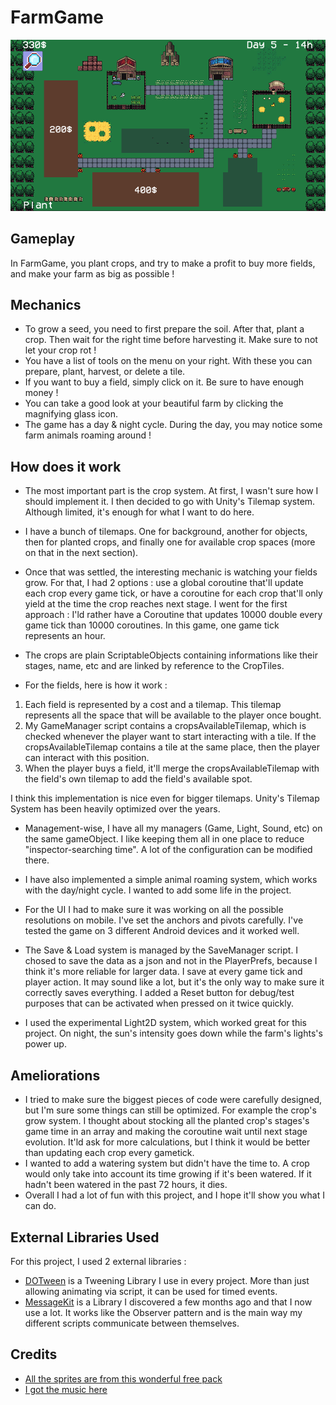# FarmGame

![Screenshot](images/screenshot.png)

## Gameplay

In FarmGame, you plant crops, and try to make a profit to buy more fields, and make your farm as big as possible !

## Mechanics

* To grow a seed, you need to first prepare the soil. After that, plant a crop. Then wait for the right time before harvesting it. Make sure to not let your crop rot !
* You have a list of tools on the menu on your right. With these you can prepare, plant, harvest, or delete a tile.
* If you want to buy a field, simply click on it. Be sure to have enough money !
* You can take a good look at your beautiful farm by clicking the magnifying glass icon.
* The game has a day & night cycle. During the day, you may notice some farm animals roaming around !


## How does it work

* The most important part is the crop system. At first, I wasn't sure how I should implement it. I then decided to go with Unity's Tilemap system. Although limited, it's enough for what I want to do here.
* I have a bunch of tilemaps. One for background, another for objects, then for planted crops, and finally one for available crop spaces (more on that in the next section).
* Once that was settled, the interesting mechanic is watching your fields grow. For that, I had 2 options : use a global coroutine that'll update each crop every game tick, or have a coroutine for each crop that'll only yield at the time the crop reaches next stage.
I went for the first approach : I'ld rather have a Coroutine that updates 10000 double every game tick than 10000 coroutines. In this game, one game tick represents an hour.

* The crops are plain ScriptableObjects containing informations like their stages, name, etc and are linked by reference to the CropTiles.

* For the fields, here is how it work :
1. Each field is represented by a cost and a tilemap. This tilemap represents all the space that will be available to the player once bought.
2. My GameManager script contains a cropsAvailableTilemap, which is checked whenever the player want to start interacting with a tile. If the cropsAvailableTilemap contains a tile at the same place, then the player can interact with this position.
3. When the player buys a field, it'll merge the cropsAvailableTilemap with the field's own tilemap to add the field's available spot.

I think this implementation is nice even for bigger tilemaps. Unity's Tilemap System has been heavily optimized over the years.

* Management-wise, I have all my managers (Game, Light, Sound, etc) on the same gameObject. I like keeping them all in one place to reduce "inspector-searching time". A lot of the configuration can be modified there.

* I have also implemented a simple animal roaming system, which works with the day/night cycle. I wanted to add some life in the project.

* For the UI I had to make sure it was working on all the possible resolutions on mobile. I've set the anchors and pivots carefully. I've tested the game on 3 different Android devices and it worked well.

* The Save & Load system is managed by the SaveManager script. I chosed to save the data as a json and not in the PlayerPrefs, because I think it's more reliable for larger data.
I save at every game tick and player action. It may sound like a lot, but it's the only way to make sure it correctly saves everything.
I added a Reset button for debug/test purposes that can be activated when pressed on it twice quickly.

* I used the experimental Light2D system, which worked great for this project. On night, the sun's intensity goes down while the farm's lights's power up.

## Ameliorations
* I tried to make sure the biggest pieces of code were carefully designed, but I'm sure some things can still be optimized. For example the crop's grow system. I thought about stocking all the planted crop's stages's game time in an array and making the coroutine wait until next stage evolution. It'ld ask for more calculations, but I think it would be better than updating each crop every gametick.
* I wanted to add a watering system but didn't have the time to. A crop would only take into account its time growing if it's been watered. If it hadn't been watered in the past 72 hours, it dies.
* Overall I had a lot of fun with this project, and I hope it'll show you what I can do.

## External Libraries Used
For this project, I used 2 external libraries :
* [DOTween](http://dotween.demigiant.com/index.php) is a Tweening Library I use in every project. More than just allowing animating via script, it can be used for timed events.
* [MessageKit](https://github.com/prime31/MessageKit) is a Library I discovered a few months ago and that I now use a lot. It works like the Observer pattern and is the main way my different scripts communicate between themselves.


## Credits 

* [All the sprites are from this wonderful free pack](https://sondanielson.itch.io/simple-farm-pack)
* [I got the music here](https://opengameart.org/content/casual-game-track)


